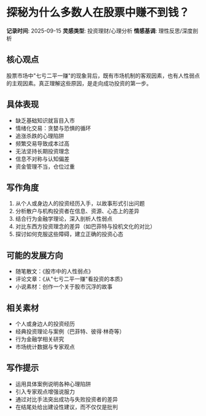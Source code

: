# 探秘为什么多数人在股票中赚不到钱？

**记录时间**: 2025-09-15
**灵感类型**: 投资理财/心理分析
**情感基调**: 理性反思/深度剖析

## 核心观点
股票市场中"七亏二平一赚"的现象背后，既有市场机制的客观因素，也有人性弱点的主观因素。真正理解这些原因，是走向成功投资的第一步。

## 具体表现
- 缺乏基础知识就盲目入市
- 情绪化交易：贪婪与恐惧的循环
- 追涨杀跌的心理陷阱
- 频繁交易导致成本过高
- 无法坚持长期投资理念
- 信息不对称与认知偏差
- 资金管理不当，仓位过重

## 写作角度
1. 从个人或身边人的投资经历入手，以故事形式引出问题
2. 分析散户与机构投资者在信息、资源、心态上的差异
3. 结合行为金融学理论，深入剖析人性弱点
4. 对比东西方投资理念的差异（如巴菲特与投机文化的对比）
5. 探讨如何克服这些障碍，建立正确的投资心态

## 可能的发展方向
- 随笔散文：《股市中的人性弱点》
- 评论文章：《从"七亏二平一赚"看投资的本质》
- 小说素材：创作一个关于股市沉浮的故事

## 相关素材
- 个人或身边人的投资经历
- 经典投资理论与案例（巴菲特、彼得·林奇等）
- 行为金融学相关研究
- 市场统计数据与专家观点

## 写作提示
- 运用具体案例说明各种心理陷阱
- 引入专家观点增强说服力
- 通过对比手法突出成功与失败投资者的差异
- 在结尾处给出建设性建议，而不仅仅是批判